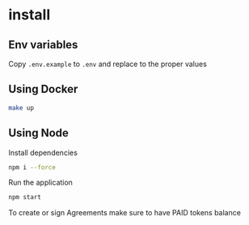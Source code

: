 # install

## Env variables 

Copy `.env.example` to `.env` and replace to the proper values
## Using Docker
```bash
make up
```

## Using Node

Install dependencies

```bash
npm i --force
```

Run the application

```bash
npm start
```

To create or sign Agreements make sure to have PAID tokens balance
